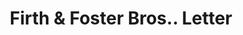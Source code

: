 ---
doi: 10.7916/D8G462FP
date_other: '1890'
date_other_textual: 1890-1899
form: correspondence
genre:
- Letters (correspondence)
name:
- Firth & Foster Bros.
object_in_context_url: https://biggert.cul.columbia.edu/items/view/ave_biggert_01400
subject_hierarchical_geographic:
- Philadelphia, Pennsylvania, United States
subject_name:
- Firth & Foster Bros.
title: Firth & Foster Bros.. Letter
sort_title: Firth & Foster Bros.. Letter
call_number: ave_biggert_01400
coordinates:
- 40.00944444444445,-75.13333333333334
pid: ave_biggert_01400
identifiers: ave_biggert_01400
thumbnail: https://derivativo-1.library.columbia.edu/iiif/2/ldpd:344727/full/!256,256/0/native.jpg
permalink: /biggert/ave_biggert_01400/
layout: iiif-image-page
---